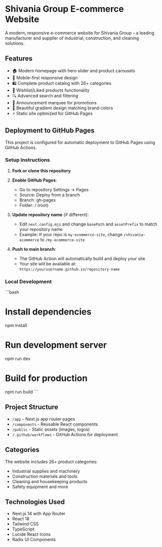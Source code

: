 # Shivania Group E-commerce Website

A modern, responsive e-commerce website for Shivania Group - a leading manufacturer and supplier of industrial, construction, and cleaning solutions.

## Features

- 🏠 Modern homepage with hero slider and product carousels
- 📱 Mobile-first responsive design
- 🛍️ Complete product catalog with 26+ categories
- 💝 Wishlist/Liked products functionality
- 🔍 Advanced search and filtering
- 📢 Announcement marquee for promotions
- 🎨 Beautiful gradient design matching brand colors
- ⚡ Static site optimized for GitHub Pages

## Deployment to GitHub Pages

This project is configured for automatic deployment to GitHub Pages using GitHub Actions.

### Setup Instructions

1. **Fork or clone this repository**
2. **Enable GitHub Pages**:
   - Go to repository Settings → Pages
   - Source: Deploy from a branch
   - Branch: gh-pages
   - Folder: / (root)

3. **Update repository name** (if different):
   - Edit `next.config.mjs` and change `basePath` and `assetPrefix` to match your repository name
   - Example: If your repo is `my-ecommerce-site`, change `/shivania-ecommerce` to `/my-ecommerce-site`

4. **Push to main branch**:
   - The GitHub Action will automatically build and deploy your site
   - Your site will be available at: `https://yourusername.github.io/repository-name`

### Local Development

\`\`\`bash
# Install dependencies
npm install

# Run development server
npm run dev

# Build for production
npm run build
\`\`\`

## Project Structure

- `/app` - Next.js app router pages
- `/components` - Reusable React components
- `/public` - Static assets (images, logos)
- `/.github/workflows` - GitHub Actions for deployment

## Categories

The website includes 26+ product categories:
- Industrial supplies and machinery
- Construction materials and tools
- Cleaning and housekeeping products
- Safety equipment and more

## Technologies Used

- Next.js 14 with App Router
- React 18
- Tailwind CSS
- TypeScript
- Lucide React Icons
- Radix UI Components
